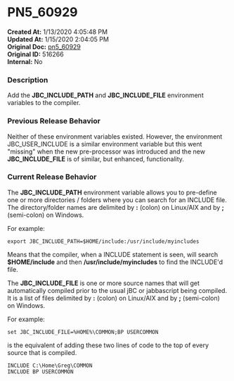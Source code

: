 # PN5_60929

**Created At:** 1/13/2020 4:05:48 PM  
**Updated At:** 1/15/2020 2:04:05 PM  
**Original Doc:** [pn5_60929](https://docs.jbase.com/88391-5-7-6-release-notes/pn5_60929)  
**Original ID:** 516266  
**Internal:** No  


### Description

Add the **JBC\_INCLUDE\_PATH** and **JBC\_INCLUDE\_FILE** environment variables to the compiler.



### Previous Release Behavior

Neither of these environment variables existed. However, the environment JBC\_USER\_INCLUDE is a similar environment variable but this went "missing" when the new pre-processor was introduced and the new **JBC\_INCLUDE\_FILE** is of similar, but enhanced, functionality.



### Current Release Behavior

The **JBC\_INCLUDE\_PATH** environment variable allows you to pre-define one or more directories / folders where you can search for an INCLUDE file. The directory/folder names are delimited by **:** (colon) on Linux/AIX and by **;** (semi-colon) on Windows.

For example:

```
export JBC_INCLUDE_PATH=$HOME/include:/usr/include/myincludes
```

Means that the compiler, when a INCLUDE statement is seen, will search **$HOME/include** and then **/usr/include/myincludes** to find the INCLUDE'd file.

The **JBC\_INCLUDE\_FILE** is one or more source names that will get automatically compiled prior to the usual jBC or jabbascript being compiled. It is a list of files delimited by **:** (colon) on Linux/AIX and by **;** (semi-colon) on Windows.

For example:

```
set JBC_INCLUDE_FILE=%HOME%\COMMON;BP USERCOMMON
```

is the equivalent of adding these two lines of code to the top of every source that is compiled.

```
INCLUDE C:\Home\Greg\COMMON
INCLUDE BP USERCOMMON
```
